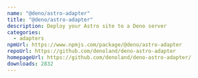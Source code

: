 ```yaml
---
name: "@deno/astro-adapter"
title: "@deno/astro-adapter"
description: Deploy your Astro site to a Deno server
categories:
  - adapters
npmUrl: https://www.npmjs.com/package/@deno/astro-adapter
repoUrl: https://github.com/denoland/deno-astro-adapter
homepageUrl: https://github.com/denoland/deno-astro-adapter/
downloads: 2832
---
```

